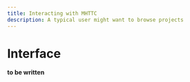 ```yaml
---
title: Interacting with MHTTC
description: A typical user might want to browse projects
---
```


# Interface

**to be written**
